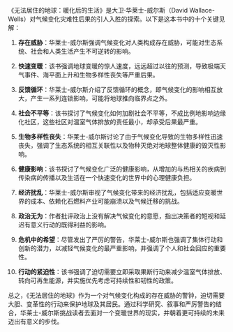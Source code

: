 《无法居住的地球：暖化后的生活》是大卫·华莱士-威尔斯（David Wallace-Wells）对气候变化灾难性后果的引人入胜的探索。以下是这本书中的十个关键见解：

1. **存在威胁**：华莱士-威尔斯强调气候变化对人类构成存在威胁，可能对生态系统、社会和人类生活产生不可逆转的影响。

2. **快速变暖**：该书强调地球变暖的惊人速度，远远超过以往的预测，导致极端天气事件、海平面上升和生物多样性丧失等严重后果。

3. **反馈循环**：华莱士-威尔斯介绍了反馈循环的概念，即气候变化的影响相互放大，产生一系列连锁影响，可能将地球推向临界点之外。

4. **社会不平等**：该书探讨了气候变化如何加剧社会不平等，不成比例地影响边缘化社区，这些社区对温室气体排放的责任最小，却承受后果最严重。

5. **生物多样性丧失**：华莱士-威尔斯讨论了由于气候变化导致的生物多样性迅速丧失，强调了生态系统的相互关联性以及物种灭绝对地球整体健康的毁灭性影响。

6. **健康影响**：该书探讨了气候变化广泛的健康影响，从增加的与热相关的疾病到传染病的传播以及生活在一个快速变化的世界中的心理健康负担。

7. **经济扰乱**：华莱士-威尔斯审视了气候变化带来的经济扰乱，包括适应变暖世界的成本、依赖化石燃料产业可能崩溃以及气候迁移的挑战。

8. **政治无为**：作者批评政治上没有解决气候变化的意愿，指出决策者的短视和延迟有意义行动的既得利益的影响。

9. **危机中的希望**：尽管发出了严厉的警告，华莱士-威尔斯也强调了集体行动和创新的潜力，以减轻气候变化的最严重影响，并强调了个人和社会回应的重要性。

10. **行动的紧迫性**：该书强调了迫切需要立即采取果断行动来减少温室气体排放、转向可再生能源，并实施优先考虑可持续性和韧性的政策。

总之，《无法居住的地球》作为一个对气候变化构成的存在威胁的警钟，迫切需要大胆、变革性的行动来保护地球及其居民。通过科学研究、叙事和严厉警告的结合，华莱士-威尔斯挑战读者去面对一个变暖世界的现实，并朝着更可持续的未来迈出有意义的步伐。